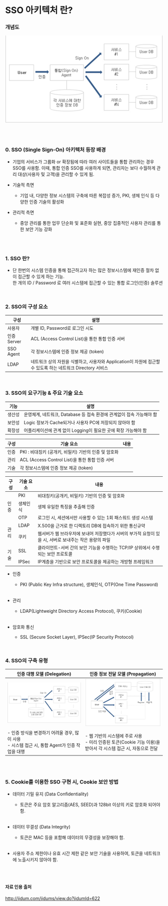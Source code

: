 # SSO 아키텍처 란?

### 개념도 <br>
![img.png](img.png)

<br><br>

### 0. SSO (Single Sign-On) 아키텍처 등장 배경
- 기업의 서비스가 그룹화 or 확장됨에 따라 여러 사이트들을 통합 관리하는 경우 SSO를 사용함.
  이때, 통합 인증 SSO를 사용하게 되면, 관리자는 보다 수월하게 관리 대상(사용자 및 고객)을 관리할 수 있게 됨.

- 기술적 측면
  - 기업 내, 다양한 정보 시스템의 구축에 따른 복잡성 증가, PKI, 생체 인식 등 다양한 인증 기술의 활성화
  
- 관리적 측면
  - 중앙 관리를 통한 업무 단순화 및 표준화 실현, 중앙 집중적인 사용자 관리를 통한 보안 기능 강화
  

<br><br>


### 1. SSO 란?
- 단 한번의 시스템 인증을 통해 접근하고자 하는 많은 정보시스템에 재인증 절차 없이 접근할 수 있게 하는 기능. <br>
  한 개의 ID / Password 로 여러 시스템에 접근할 수 있는 통합 로그인(인증) 솔루션 <br>


<br>

### 2. SSO의 구성 요소
| 구성        | 설명                                                                      |
|-----------|-------------------------------------------------------------------------|
| 사용자       | 개별 ID, Password로 로그인 시도                                                 |
| 인증 Server | ACL (Access Control List)을 통한 통합 인증 서버                                  |
| SSO Agent | 각 정보시스템에 인증 정보 제공 (token)                                               |
| LDAP      | 네트워크 상의 자원을 식별하고, 사용자와 Application이 자원에 접근할 수 있도록 하는 네트워크 Directory 서비스 |

<br>

### 3. SSO의 요구기능 & 주요 기술 요소
| 기능  | 설명                                           |
|-----|----------------------------------------------|
| 생산성 | 운영체계, 네트워크, Database 등 접속 환경에 관계없이 접속 가능해야 함 |
| 보안성 | Logic 정보가 Cache되거나 사용자 PC에 저장되지 않아야 함        |
| 확장성 | 어플리케이션에 관계 없이 Logging이 필요한 곳에 확장 가능해야 함      |


| 구성   | 기술 요소                                   | 내용 |
|------|-----------------------------------------|---|
| 인증   | PKI : 비대칭키 (공개키, 비밀키) 기반의 인증 및 암호화 <br> |
| 관리   | ACL (Access Control List)을 통한 통합 인증 서버  |
| 기술   | 각 정보시스템에 인증 정보 제공 (token)               |


<table>
  <thead>
  <tr>
    <th>구성</th>
    <th>기술 요소</th>
    <th>내용</th>
  </tr>
  </thead>

  <tbody>
    <tr>
      <td rowspan="3">인증</td>
      <td>PKI</td>
      <td>비대칭키(공개키, 비밀키) 기반의 인증 및 암호화</td>
    </tr>
    <tr>
      <td>생체인식</td>
      <td>생체 유일한 특징을 추출해 인증</td>
    </tr>
    <tr>
      <td>OTP</td>
      <td>로그인 시, 세션에서만 사용할 수 있는 1회 패스워드 생성 시스템</td>
    </tr>
    <tr>
      <td rowspan="2">관리</td>
      <td>LDAP</td>
      <td>X.500을 근거로 한 디렉토리 DB에 접속하기 위한 통신규약</td>
    </tr>
    <tr>
      <td>쿠키</td>
      <td>웹서버가 웹 브라우저에 보내어 저장했다가 서버의 부가적 요청이 있을 시, 서버로 보내주는 작은 용량의 파일</td>
    </tr>
    <tr>
      <td rowspan="2">기술</td>
      <td>SSL</td>
      <td>클라이언트-서버 간의 보안 기능을 수행하는 TCP/IP 상위에서 수행되는 보안 프로토콜</td>
    </tr>
    <tr>
      <td>IPSec</td>
      <td>IP계층을 기반으로 보안 프로토콜을 제공하는 개방형 프레임워크</td>
    </tr>
  </tbody>
</table>

- 인증
  - PKI (Public Key Infra structure), 생체인식, OTP(One Time Password) <br><br>

- 관리
  - LDAP(Lightweight Directory Access Protocol), 쿠키(Cookie) <br><br>
  
- 암호화 통신
  - SSL (Secure Socket Layer), IPSec(IP Security Protocol)

<br>


### 4. SSO의 구축 유형
| 인증 대행 모델 (Delegation)                                            | 인증 정보 전달 모델 (Propagation)                                                  |
|------------------------------------------------------------------|----------------------------------------------------------------------------|
 ![img.png](img.png)                                              | ![img_1.png](img_1.png)                                                    
| - 인증 방식을 변경하기 어려울 경우, 많이 사용 <br> - 시스템 접근 시, 통합 Agent가 인증 작업을 대행 | - 웹 기반의 시스템에 주로 사용 <br> - 미리 인증된 토큰(Cookie 기능 이용)을 받아서 각 시스템 접근 시, 자동으로 전달 |


<br><br>



### 5. Cookie를 이용한 SSO 구현 시, Cookie 보안 방법
- 데이터 기밀 유지 (Data Confidentiality)
  - 토큰은 주요 암호 알고리즘(AES, SEED)과 128bit 이상의 키로 암호화 되어야 함. <br><br>
  
- 데이터 무결성 (Data Integrity)
  - 토큰은 MAC 등을 포함해 데이터의 무결성을 보장해야 함. <br><br>

- 사용자 주소 제한이나 유효 시간 제한 같은 보안 기술을 사용하여, 토큰을 네트워크에 노출시키지 않아야 함.

<br><br>



#### 자료 인용 출처
http://jidum.com/jidums/view.do?jidumId=622 <br>

